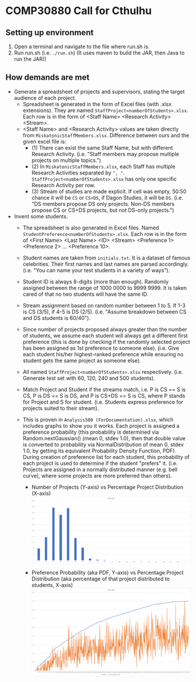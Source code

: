 # COMP30880 Call for Cthulhu

## Setting up environment
1. Open a terminal and navigate to the file where run.sh is.
2. Run run&#46;sh (i.e. `./run.sh`) (It uses maven to build the JAR, then Java to run the JAR))

## How demands are met
- Generate a spreadsheet of projects and supervisors, stating the target audience of each project.
  - Spreadsheet is generated in the form of Excel files (with .xlsx extensions). They are named `StaffProject<numberOfStudents>.xlsx`. Each row is in the form of \<Staff Name\> \<Research Activity\> \<Stream\>.
  - \<Staff Name\> and \<Research Activity\> values are taken directly from `MiskatonicStaffMembers.xlsx`. Difference between ours and the given excel file is:
    - (1) There can exist the same Staff Name, but with different Research Activity. (i.e. "Staff members may propose multiple projects on multiple topics.")
    - (2) In `MiskatonicStaffMembers.xlsx`, each Staff has multiple Research Activities separated by `", "`. `StaffProject<numberOfStudents>.xlsx` has only one specific Research Activity per row.
    - (3) Stream of studies are made explicit. If cell was empty, 50:50 chance it will be `CS` or `CS+DS`, if Dagon Studies, it will be `DS`. (i.e. "DS members propose DS only projects. Non-DS members propose CS or CS+DS projects, but not DS-only projects.")
- Invent some students.
  - The spreadsheet is also generated in Excel files. Named `StudentPreference<numberOfStudents>.xlsx`. Each row is in the form of \<First Name\> \<Last Name\> \<ID\> \<Stream\> \<Preference 1\> \<Preference 2\> ... \<Preference 10\>.
  - Student names are taken from `initials.txt`. It is a dataset of famous celebrities. Their first names and last names are parsed accordingly. (i.e. "You can name your test students in a variety of ways").
  - Student ID is always 8-digits (more than enough). Randomly assigned between the range of 1000 0000 to 9999 9999. It is taken cared of that no two students will have the same ID.
  - Stream assignment based on random number between 1 to 5. If 1-3 is CS (3/5), if 4-5 is DS (2/5). (i.e. "Assume breakdown between CS and DS students is 60/40").
  - Since number of projects proposed always greater than the number of students, we assume each student will always get a different first preference (this is done by checking if the randomly selected project has been assigned as 1st preference to someone else). (i.e. Give each student his/her highest-ranked preference while ensuring no student gets the same project as someone else).
  - All named `StaffProject<numberOfStudents>.xlsx` respectively. (i.e. Generate test set with 60, 120, 240 and 500 students).
  - Match Project and Student if the streams match, i.e. P is CS == S is CS, P is DS == S is DS, and P is CS+DS == S is CS, where P stands for Project and S for student. (i.e. Students express preference for projects suited to their stream).
  - This is proven in `Analysis500 (ForDocumentation).xlsx`, which includes graphs to show you it works. Each project is assigned a preference probability (this probability is determined via Random.nextGaussian() (mean 0, stdev 1.0), then that double value is converted to probability via NormalDistribution of mean 0, stdev 1.0, by getting its equivalent Probability Density Function, PDF). During creation of preference list for each student, this probability of each project is used to determine if the student "prefers" it. (i.e. Projects are assigned in a normally distributed manner (e.g. bell curve), where some projects are more preferred than others).

  	- Number of Projects (Y-axis) vs Percentage Project Distribution (X-axis)
		![Alt text](readme-resources/img/bell_curve.png "Bell Curve")

  	- Preference Probability (aka PDF, Y-axis) vs Percentage Project Distribution (aka percentage of that project distributed to students, X-axis)
		![Alt text](readme-resources/img/preference_probability_vs_percentage_project_distribution.png "Preference Probability vs Percentage Project Distribution")
